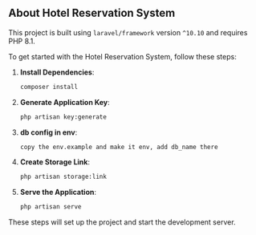 ## About Hotel Reservation System

This project is built using `laravel/framework` version `^10.10` and requires PHP 8.1.

To get started with the Hotel Reservation System, follow these steps:

1. **Install Dependencies**:
    ```bash
    composer install
    ```

2. **Generate Application Key**:
    ```bash
    php artisan key:generate
    ```
3. **db config in env**:
    ```bash
    copy the env.example and make it env, add db_name there
    ```

4. **Create Storage Link**:
    ```bash
    php artisan storage:link
    ```    

5. **Serve the Application**:
    ```bash
    php artisan serve
    ```

These steps will set up the project and start the development server.
